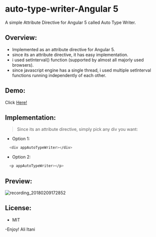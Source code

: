 # auto-type-writer-Angular 5
A simple Attribute Directive for Angular 5 called Auto Type Writer.

## Overview:
- Implemented as an attribute directive for Angular 5.
- since its an attribute directive, it has easy implementation.
- i used setInterval() function (supported by almost all majorly used browsers).
- since javascript engine has a single thread, i used multiple setInterval functions running independently of each other.

## Demo:
Click <a href="https://htmlpreview.github.io/?https://github.com/aliitani/auto-type-writer-js/master/index.html">Here!</a>

## Implementation:
>  Since its an attribute directive, simply pick any div you want:
- Option 1:
```sh
  <div appAutoTypeWriter></div> 
```
- Option 2: 
```sh
  <p appAutoTypeWriter></p> 
```


## Preview:

![recording_20180209172852](https://user-images.githubusercontent.com/19563826/36053601-4f5a32d0-0dc0-11e8-8341-263cb82e4a63.gif)


## License:
- MIT

-Enjoy!
Ali Itani
